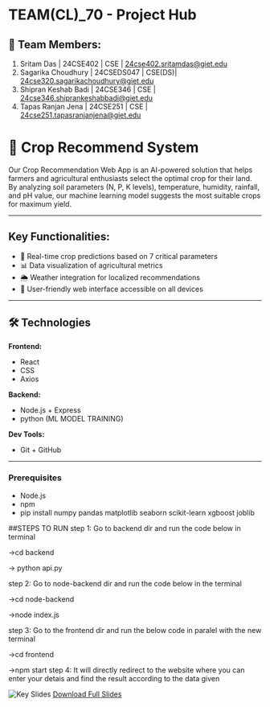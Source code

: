 TEAM(CL)_70 - Project Hub
========================

👥 Team Members:
----------------
1. Sritam Das          | 24CSE402   | CSE    | 24cse402.sritamdas@giet.edu
2. Sagarika Choudhury  | 24CSEDS047 | CSE(DS)| 24cse320.sagarikachoudhury@giet.edu
3. Shipran Keshab Badi | 24CSE346   | CSE    | 24cse346.shiprankeshabbadi@giet.edu
4. Tapas Ranjan Jena   | 24CSE251   | CSE    | 24cse251.tapasranjanjena@giet.edu


# 🌟 Crop Recommend System

Our Crop Recommendation Web App is an AI-powered solution that helps farmers 
and agricultural enthusiasts select the optimal crop for their land. 
By analyzing soil parameters (N, P, K levels), temperature, humidity, 
rainfall, and pH value, our machine learning model suggests the most 
suitable crops for maximum yield.


---



## Key Functionalities:
- 🌱 Real-time crop predictions based on 7 critical parameters
- 📊 Data visualization of agricultural metrics
- 🌦️ Weather integration for localized recommendations
- 📱 User-friendly web interface accessible on all devices

---

## 🛠️ Technologies

**Frontend:**
- React
- CSS
- Axios

**Backend:**
- Node.js + Express
- python (ML MODEL TRAINING)

**Dev Tools:**
- Git + GitHub
---

### Prerequisites
- Node.js
- npm
- pip install numpy pandas matplotlib seaborn scikit-learn xgboost joblib

##STEPS TO RUN 
step 1: Go to backend dir and run the code below in terminal

->cd backend

-> python api.py

step 2: Go to node-backend dir and run the code below in the terminal

->cd node-backend

->node index.js

step 3: Go to the frontend dir and run the below code in paralel with the new terminal 

->cd frontend

->npm start
step 4: 
It will directly redirect to the website where you can enter your detais and find the result according to the data given 


![Key Slides](/slides/crop-present-1.png)
[Download Full Slides](/docs/Data-Driven-Crop-Advisory.pptx)